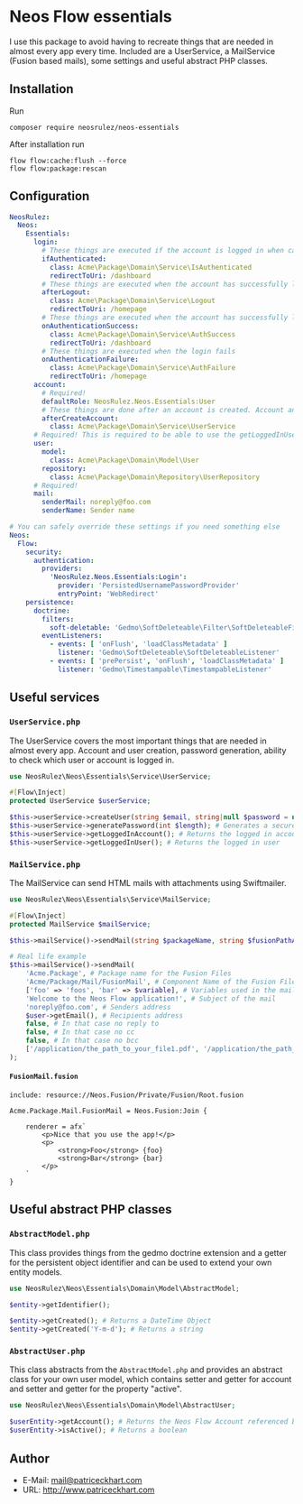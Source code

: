 # Neos Flow essentials
I use this package to avoid having to recreate things that are needed in almost every app every time. Included are a UserService, a MailService (Fusion based mails), some settings and useful abstract PHP classes.

## Installation

Run
```
composer require neosrulez/neos-essentials
```
After installation run
```
flow flow:cache:flush --force
flow flow:package:rescan
```

## Configuration

```yaml
NeosRulez:
  Neos:
    Essentials:
      login:
        # These things are executed if the account is logged in when calling up the app
        ifAuthenticated:
          class: Acme\Package\Domain\Service\IsAuthenticated
          redirectToUri: /dashboard
        # These things are executed when the account has successfully logged out
        afterLogout:
          class: Acme\Package\Domain\Service\Logout
          redirectToUri: /homepage
        # These things are executed when the account has successfully logged in
        onAuthenticationSuccess:
          class: Acme\Package\Domain\Service\AuthSuccess
          redirectToUri: /dashboard
        # These things are executed when the login fails
        onAuthenticationFailure:
          class: Acme\Package\Domain\Service\AuthFailure
          redirectToUri: /homepage
      account:
        # Required!
        defaultRole: NeosRulez.Neos.Essentials:User
        # These things are done after an account is created. Account and password are passed in this function
        afterCreateAccount:
          class: Acme\Package\Domain\Service\UserService
      # Required! This is required to be able to use the getLoggedInUser() function from the UserService. The getLoggedInAccount() function is also available without this.
      user:
        model:
          class: Acme\Package\Domain\Model\User
        repository:
          class: Acme\Package\Domain\Repository\UserRepository
      # Required!
      mail:
        senderMail: noreply@foo.com
        senderName: Sender name

# You can safely override these settings if you need something else
Neos:
  Flow:
    security:
      authentication:
        providers:
          'NeosRulez.Neos.Essentials:Login':
            provider: 'PersistedUsernamePasswordProvider'
            entryPoint: 'WebRedirect'
    persistence:
      doctrine:
        filters:
          soft-deletable: 'Gedmo\SoftDeleteable\Filter\SoftDeleteableFilter'
        eventListeners:
          - events: [ 'onFlush', 'loadClassMetadata' ]
            listener: 'Gedmo\SoftDeleteable\SoftDeleteableListener'
          - events: [ 'prePersist', 'onFlush', 'loadClassMetadata' ]
            listener: 'Gedmo\Timestampable\TimestampableListener'

```

## Useful services

### `UserService.php`
The UserService covers the most important things that are needed in almost every app. Account and user creation, password generation, ability to check which user or account is logged in.

```php
use NeosRulez\Neos\Essentials\Service\UserService;

#[Flow\Inject]
protected UserService $userService;

$this->userService->createUser(string $email, string|null $password = null, string|null $role = null); # Create a new account and a new user. A separate user model abstracted from the AbstractUser.php model is required for this.
$this->userService->generatePassword(int $length); # Generates a secure password of any length
$this->userService->getLoggedInAccount(); # Returns the logged in account
$this->userService->getLoggedInUser(); # Returns the logged in user
```

### `MailService.php`
The MailService can send HTML mails with attachments using Swiftmailer.

```php
use NeosRulez\Neos\Essentials\Service\MailService;

#[Flow\Inject]
protected MailService $mailService;

$this->mailService()->sendMail(string $packageName, string $fusionPathAndFileName, array $variables, string $subject, string $sender, string $recipient, string|bool $replyTo = false, string|bool $cc = false, string|bool $bcc = false, array $attachments = []);

# Real life example
$this->mailService()->sendMail(
    'Acme.Package', # Package name for the Fusion Files
    'Acme/Package/Mail/FusionMail', # Component Name of the Fusion Files
    ['foo' => 'foos', 'bar' => $variable], # Variables used in the mail
    'Welcome to the Neos Flow application!', # Subject of the mail
    'noreply@foo.com', # Senders address
    $user->getEmail(), # Recipients address
    false, # In that case no reply to
    false, # In that case no cc
    false, # In that case no bcc
    ['/application/the_path_to_your_file1.pdf', '/application/the_path_to_your_file2.pdf'] # File paths to the files to be attached to the mail
);
```
#### `FusionMail.fusion`
```neosfusion
include: resource://Neos.Fusion/Private/Fusion/Root.fusion

Acme.Package.Mail.FusionMail = Neos.Fusion:Join {
    
    renderer = afx`
        <p>Nice that you use the app!</p>
        <p>
            <strong>Foo</strong> {foo}
            <strong>Bar</strong> {bar}
        </p>
    `
}
```

## Useful abstract PHP classes

### `AbstractModel.php`
This class provides things from the gedmo doctrine extension and a getter for the persistent object identifier and can be used to extend your own entity models.

```php
use NeosRulez\Neos\Essentials\Domain\Model\AbstractModel;

$entity->getIdentifier();

$entity->getCreated(); # Returns a DateTime Object
$entity->getCreated('Y-m-d'); # Returns a string
```

### `AbstractUser.php`
This class abstracts from the `AbstractModel.php` and provides an abstract class for your own user model, which contains setter and getter for account and setter and getter for the property "active".

```php
use NeosRulez\Neos\Essentials\Domain\Model\AbstractUser;

$userEntity->getAccount(); # Returns the Neos Flow Account referenced by the user
$userEntity->isActive(); # Returns a boolean
```

## Author

* E-Mail: mail@patriceckhart.com
* URL: http://www.patriceckhart.com
